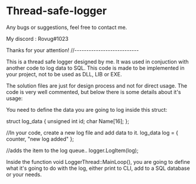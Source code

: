 # Thread-safe-logger

Any bugs or suggestions, feel free to contact me.

My discord : Rovug#1023

Thanks for your attention!
//---------------------------

This is a thread safe logger designed by me. It was used in conjuction with another code to log data to SQL.
This code is made to be implemented in your project, not to be used as DLL, LIB or EXE.

The solution files are just for design process and not for direct usage.
The code is very well commented, but below there is some details about it's usage: 

You need to define the data you are going to log inside this struct:

struct log_data
{
	unsigned int id;
	char Name[16];
};


//In your code, create a new log file and add data to it.
log_data log = { counter, "new log added" };

//adds the item to the log queue..
logger.LogItem(log);

Inside the function void LoggerThread::MainLoop(), you are going to define what it's going to do with the log, either print to CLI, add to a SQL database or your needs.

